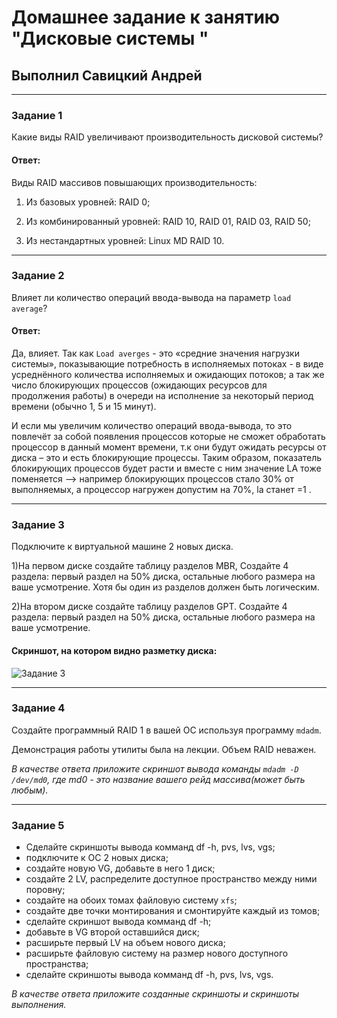 # Домашнее задание к занятию "Дисковые системы "

## Выполнил Савицкий Андрей

---

### Задание 1

Какие виды RAID увеличивают производительность дисковой системы?

#### Ответ:

Виды RAID массивов повышающих производительность:  

1. Из базовых уровней: RAID 0; 

2. Из комбинированный уровней: RAID 10, RAID 01, RAID 03, RAID 50;  

3. Из нестандартных уровней: Linux MD RAID 10.  

---

### Задание 2

Влияет ли количество операций ввода-вывода на параметр `load average`?

#### Ответ:

Да, влияет. Так как `Load averges` - это «средние значения нагрузки системы», показывающие потребность в исполняемых потоках - в виде усреднённого количества исполняемых и ожидающих потоков; а так же число блокирующих процессов (ожидающих ресурсов для продолжения работы) в очереди на исполнение за некоторый период времени (обычно 1, 5 и 15 минут). 

И если мы увеличим количество операций ввода-вывода, то это повлечёт за собой появления процессов которые не сможет обработать процессор в данный момент времени, т.к они будут ожидать ресурсы от диска – это и есть блокирующие процессы. Таким образом, показатель блокирующих процессов будет расти и вместе с ним значение LA тоже поменяется –> например блокирующих процессов стало 30% от выполняемых, а процессор нагружен допустим на 70%, la станет =1 .

---

### Задание 3

Подключите к виртуальной машине 2 новых диска. 

1)На первом диске создайте таблицу разделов MBR, Создайте 4 раздела: первый раздел на 50% диска, остальные любого размера на ваше усмотрение. Хотя бы один из разделов должен быть логическим.

2)На втором диске создайте таблицу разделов GPT. Создайте 4 раздела: первый раздел на 50% диска, остальные любого размера на ваше усмотрение.

#### Cкриншот, на котором видно разметку диска:

![Задание 3](https://github.com/user-attachments/assets/c55a897f-636b-4a7f-83cf-2d75238f99fa)


---

### Задание 4

Создайте программный RAID 1 в вашей ОС используя программу `mdadm`.

Демонстрация работы утилиты была на лекции. Объем RAID неважен.

*В качестве ответа приложите скриншот вывода команды `mdadm -D /dev/md0`, где md0 - это название вашего рейд массива(может быть любым).*

---

### Задание 5

* Сделайте скриншоты вывода комманд df -h, pvs, lvs, vgs;
* подключите к ОС 2 новых диска;
* создайте новую VG, добавьте в него 1 диск;
* создайте 2 LV, распределите доступное пространство между ними поровну;
* создайте на обоих томах файловую систему `xfs`;
* создайте две точки монтирования и смонтируйте каждый из томов;
* сделайте скриншот вывода комманд df -h;
* добавьте в VG второй оставшийся диск;
* расширьте первый LV на объем нового диска;
* расширьте файловую систему на размер нового доступного пространства;
* сделайте скриншоты вывода комманд df -h, pvs, lvs, vgs.

*В качестве ответа приложите созданные скриншоты и скриншоты выполнения.*
